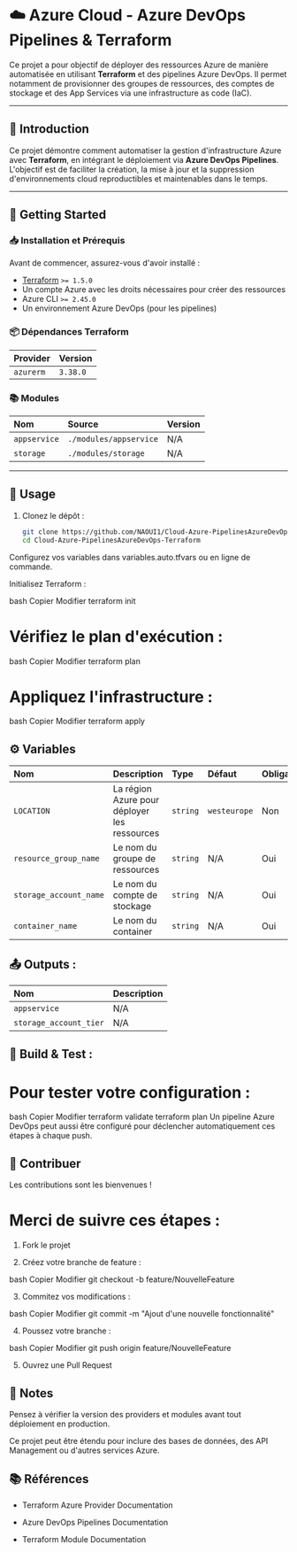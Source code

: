 # ☁️ Azure Cloud - Azure DevOps Pipelines & Terraform

Ce projet a pour objectif de déployer des ressources Azure de manière automatisée en utilisant **Terraform** et des pipelines Azure DevOps. Il permet notamment de provisionner des groupes de ressources, des comptes de stockage et des App Services via une infrastructure as code (IaC).

---

## 📌 Introduction

Ce projet démontre comment automatiser la gestion d'infrastructure Azure avec **Terraform**, en intégrant le déploiement via **Azure DevOps Pipelines**.  
L'objectif est de faciliter la création, la mise à jour et la suppression d'environnements cloud reproductibles et maintenables dans le temps.

---

## 🚀 Getting Started

### 📥 Installation et Prérequis

Avant de commencer, assurez-vous d'avoir installé :

- [Terraform](https://developer.hashicorp.com/terraform/downloads) `>= 1.5.0`
- Un compte Azure avec les droits nécessaires pour créer des ressources
- Azure CLI `>= 2.45.0`
- Un environnement Azure DevOps (pour les pipelines)

### 📦 Dépendances Terraform

| Provider | Version  |
|:------------|:------------|
| `azurerm` | `3.38.0` |

### 📚 Modules

| Nom | Source | Version |
|:-----|:---------|:------------|
| `appservice` | `./modules/appservice` | N/A |
| `storage`    | `./modules/storage`    | N/A |

---

## 📝 Usage

1. Clonez le dépôt :
   ```bash
   git clone https://github.com/NAOUI1/Cloud-Azure-PipelinesAzureDevOps-Terraform.git
   cd Cloud-Azure-PipelinesAzureDevOps-Terraform
Configurez vos variables dans variables.auto.tfvars ou en ligne de commande.

Initialisez Terraform :

bash
Copier
Modifier
terraform init
# Vérifiez le plan d'exécution :

bash
Copier
Modifier
terraform plan

# Appliquez l'infrastructure :

bash
Copier
Modifier
terraform apply

## ⚙️ Variables
| Nom                    | Description                                  | Type     | Défaut       | Obligatoire |
| :--------------------- | :------------------------------------------- | :------- | :----------- | :---------- |
| `LOCATION`             | La région Azure pour déployer les ressources | `string` | `westeurope` | Non         |
| `resource_group_name`  | Le nom du groupe de ressources               | `string` | N/A          | Oui         |
| `storage_account_name` | Le nom du compte de stockage                 | `string` | N/A          | Oui         |
| `container_name`       | Le nom du container                          | `string` | N/A          | Oui         |


## 📤 Outputs :

| Nom                    | Description |
| :--------------------- | :---------- |
| `appservice`           | N/A         |
| `storage_account_tier` | N/A         |


## 🧪 Build & Test :
# Pour tester votre configuration :

bash
Copier
Modifier
terraform validate
terraform plan
Un pipeline Azure DevOps peut aussi être configuré pour déclencher automatiquement ces étapes à chaque push.

## 🤝 Contribuer
Les contributions sont les bienvenues !
# Merci de suivre ces étapes :

1. Fork le projet

2. Créez votre branche de feature :

bash
Copier
Modifier
git checkout -b feature/NouvelleFeature

3. Commitez vos modifications :

bash
Copier
Modifier
git commit -m "Ajout d'une nouvelle fonctionnalité"

4. Poussez votre branche :

bash
Copier
Modifier
git push origin feature/NouvelleFeature

5. Ouvrez une Pull Request

## 📌 Notes
Pensez à vérifier la version des providers et modules avant tout déploiement en production.

Ce projet peut être étendu pour inclure des bases de données, des API Management ou d'autres services Azure.

## 📚 Références

- Terraform Azure Provider Documentation

- Azure DevOps Pipelines Documentation

- Terraform Module Documentation
